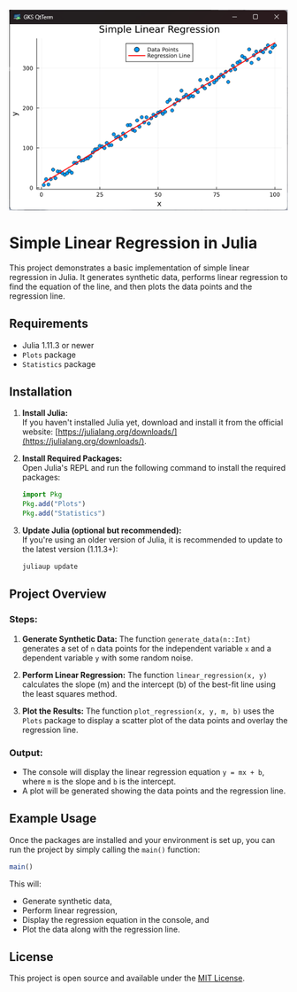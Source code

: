 ![My Image](asset/myimage.png)

# Simple Linear Regression in Julia

This project demonstrates a basic implementation of simple linear regression in Julia. It generates synthetic data, performs linear regression to find the equation of the line, and then plots the data points and the regression line.

## Requirements

- Julia 1.11.3 or newer
- `Plots` package
- `Statistics` package

## Installation

1. **Install Julia:**  
   If you haven't installed Julia yet, download and install it from the official website: [https://julialang.org/downloads/](https://julialang.org/downloads/).

2. **Install Required Packages:**  
   Open Julia's REPL and run the following command to install the required packages:

   ```julia
   import Pkg
   Pkg.add("Plots")
   Pkg.add("Statistics")
   ```

3. **Update Julia (optional but recommended):**  
   If you're using an older version of Julia, it is recommended to update to the latest version (1.11.3+):

   ```bash
   juliaup update
   ```

## Project Overview

### Steps:

1. **Generate Synthetic Data:**
   The function `generate_data(n::Int)` generates a set of `n` data points for the independent variable `x` and a dependent variable `y` with some random noise.

2. **Perform Linear Regression:**
   The function `linear_regression(x, y)` calculates the slope (m) and the intercept (b) of the best-fit line using the least squares method.

3. **Plot the Results:**
   The function `plot_regression(x, y, m, b)` uses the `Plots` package to display a scatter plot of the data points and overlay the regression line.

### Output:
- The console will display the linear regression equation `y = mx + b`, where `m` is the slope and `b` is the intercept.
- A plot will be generated showing the data points and the regression line.

## Example Usage

Once the packages are installed and your environment is set up, you can run the project by simply calling the `main()` function:

```julia
main()
```

This will:
- Generate synthetic data,
- Perform linear regression,
- Display the regression equation in the console, and
- Plot the data along with the regression line.

## License

This project is open source and available under the [MIT License](LICENSE).
